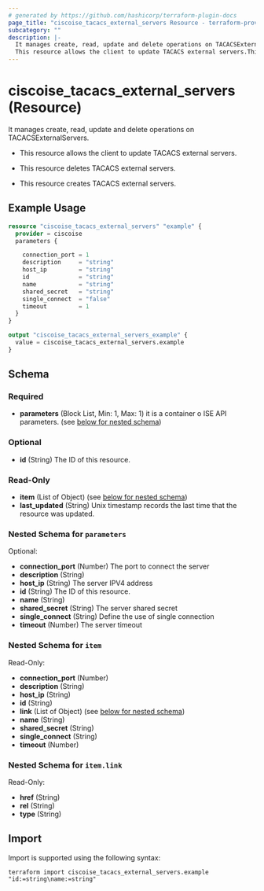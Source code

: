 ```yaml
---
# generated by https://github.com/hashicorp/terraform-plugin-docs
page_title: "ciscoise_tacacs_external_servers Resource - terraform-provider-ciscoise"
subcategory: ""
description: |-
  It manages create, read, update and delete operations on TACACSExternalServers.
  This resource allows the client to update TACACS external servers.This resource deletes TACACS external servers.This resource creates TACACS external servers.
---
```


# ciscoise_tacacs_external_servers (Resource)

It manages create, read, update and delete operations on TACACSExternalServers.

- This resource allows the client to update TACACS external servers.

- This resource deletes TACACS external servers.

- This resource creates TACACS external servers.

## Example Usage

```terraform
resource "ciscoise_tacacs_external_servers" "example" {
  provider = ciscoise
  parameters {

    connection_port = 1
    description     = "string"
    host_ip         = "string"
    id              = "string"
    name            = "string"
    shared_secret   = "string"
    single_connect  = "false"
    timeout         = 1
  }
}

output "ciscoise_tacacs_external_servers_example" {
  value = ciscoise_tacacs_external_servers.example
}
```

<!-- schema generated by tfplugindocs -->
## Schema

### Required

- **parameters** (Block List, Min: 1, Max: 1) it is a container o ISE API parameters. (see [below for nested schema](#nestedblock--parameters))

### Optional

- **id** (String) The ID of this resource.

### Read-Only

- **item** (List of Object) (see [below for nested schema](#nestedatt--item))
- **last_updated** (String) Unix timestamp records the last time that the resource was updated.

<a id="nestedblock--parameters"></a>
### Nested Schema for `parameters`

Optional:

- **connection_port** (Number) The port to connect the server
- **description** (String)
- **host_ip** (String) The server IPV4 address
- **id** (String) The ID of this resource.
- **name** (String)
- **shared_secret** (String) The server shared secret
- **single_connect** (String) Define the use of single connection
- **timeout** (Number) The server timeout


<a id="nestedatt--item"></a>
### Nested Schema for `item`

Read-Only:

- **connection_port** (Number)
- **description** (String)
- **host_ip** (String)
- **id** (String)
- **link** (List of Object) (see [below for nested schema](#nestedobjatt--item--link))
- **name** (String)
- **shared_secret** (String)
- **single_connect** (String)
- **timeout** (Number)

<a id="nestedobjatt--item--link"></a>
### Nested Schema for `item.link`

Read-Only:

- **href** (String)
- **rel** (String)
- **type** (String)

## Import

Import is supported using the following syntax:

```shell
terraform import ciscoise_tacacs_external_servers.example "id:=string\name:=string"
```
